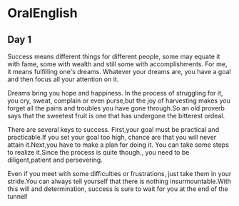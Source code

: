 # OralEnglish




## Day 1

Success means different things for different people, some may equate it with fame, some with wealth and still some with accomplishments. For me, it means fulfilling one's dreams. Whatever your dreams are, you have a goal and then focus all your attention on it.

Dreams bring you hope and happiness. In the process of struggling for it, you cry, sweat, complain or even purse,but the joy of harvesting makes you forget all the pains and troubles you have gone through.So an old proverb says that the sweetest fruit is one that has undergone the bitterest ordeal.

There are several keys to success. First,your goal must be practical and practicable.If you set your goal too high, chance are that you will never attain it.Next,you have to make a plan for doing it. You can take some steps to realize it.Since the process is quite though., you need to be diligent,patient and persevering.

Even if you meet with some difficulties or frustrations, just take them in your stride.You can always tell yourself that  there is nothing insurmountable.With this will and determination, success is sure to wait for you at the end of the tunnel!

